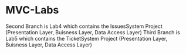 # MVC-Labs
Second Branch is Lab4 which contains the IssuesSystem Project (Presentation Layer, Buisness Layer, Data Access Layer)
Third Branch is Lab5 which contains the TicketSystem Project (Presentation Layer, Buisness Layer, Data Access Layer)
